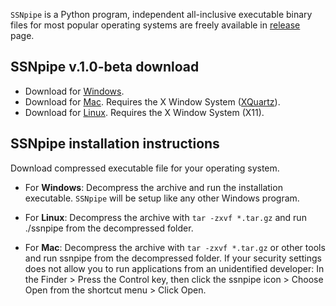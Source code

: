 `SSNpipe` is a Python program, independent all-inclusive executable binary files for most popular operating systems are freely available in [release](https://github.com/ahvdk/ssnpipe/releases) page.

## SSNpipe v.1.0-beta download
- Download for [Windows](https://github.com/ahvdk/SSNpipe/releases/download/v.1.0-beta/ssnpipe_windows.zip).
- Download for [Mac](https://github.com/ahvdk/SSNpipe/releases/download/v.1.0-beta/ssnpipe_mac.tar.gz). Requires the X Window System ([XQuartz](https://www.xquartz.org/)).
- Download for [Linux](https://github.com/ahvdk/SSNpipe/releases/download/v.1.0-beta/ssnpipe_unix.tar.gz). Requires the X Window System (X11).

## SSNpipe installation instructions
Download compressed executable file for your operating system.

- For **Windows**: Decompress the archive and run the installation executable. 
  `SSNpipe` will be setup like any other Windows program.

- For **Linux**: Decompress the archive with `tar -zxvf *.tar.gz` and run ./ssnpipe from the decompressed folder.

- For **Mac**: Decompress the archive with `tar -zxvf *.tar.gz` or other tools and run ssnpipe from the decompressed folder.
  If your security settings does not allow you to run applications from an unidentified developer:
  In the Finder > Press the Control key, then click the ssnpipe icon > Choose Open from the shortcut menu > Click Open.
